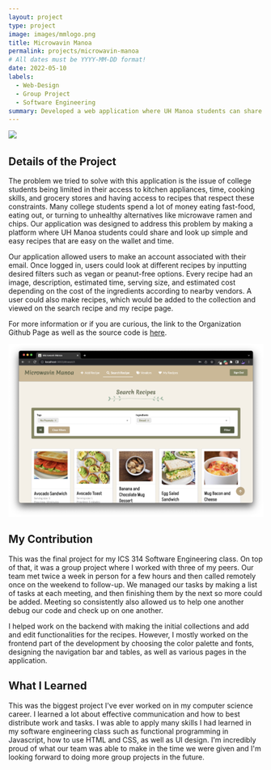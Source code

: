 ```yaml
---
layout: project
type: project
image: images/mmlogo.png
title: Microwavin Manoa
permalink: projects/microwavin-manoa
# All dates must be YYYY-MM-DD format!
date: 2022-05-10
labels:
  - Web-Design
  - Group Project
  - Software Engineering 
summary: Developed a web application where UH Manoa students can share and learn recipes that are reasonable both in regards to budget and time. All ingredients needed for the recipes are within walking distance of the UH Manoa campus.
---
```

  <img class="ui image" src="../images/mm-landing.png">
  
## Details of the Project 

The problem we tried to solve with this application is the issue of college students being limited in their access to kitchen appliances, time, cooking skills, and grocery stores and having access to recipes that respect these constraints. Many college students spend a lot of money eating fast-food, eating out, or turning to unhealthy alternatives like microwave ramen and chips. Our application was designed to address this problem by making a platform where UH Manoa students could share and look up simple and easy recipes that are easy on the wallet and time.

Our application allowed users to make an account associated with their email. Once logged in, users could look at different recipes by inputting desired filters such as vegan or peanut-free options. Every recipe had an image, description, estimated time, serving size, and estimated cost depending on the cost of the ingredients according to nearby vendors. A user could also make recipes, which would be added to the collection and viewed on the search recipe and my recipe page. 

For more information or if you are curious, the link to the Organization Github Page as well as the source code is [here](https://microwavin-manoa.github.io/).

<img class="ui image" src="../images/search-recipe.png">

##  My Contribution 
This was the final project for my ICS 314 Software Engineering class. On top of that, it was a group project where I worked with three of my peers. Our team met twice a week in person for a few hours and then called remotely once on the weekend to follow-up. We managed our tasks by making a list of tasks at each meeting, and then finishing them by the next so more could be added. Meeting so consistently also allowed us to help one another debug our code and check up on one another. 

I helped work on the backend with making the initial collections and add and edit functionalities for the recipes. However, I mostly worked on the frontend part of the development by choosing the color palette and fonts, designing the navigation bar and tables, as well as various pages in the application.  


## What I Learned 
This was the biggest project I've ever worked on in my computer science career. I learned a lot about effective communication and how to best distribute work and tasks. I was able to apply many skills I had learned in my software engineering class such as functional programming in Javascript, how to use HTML and CSS, as well as UI design. I'm incredibly proud of what our team was able to make in the time we were given and I'm looking forward to doing more group projects in the future. 




